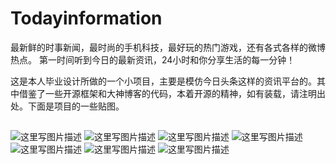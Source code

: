 # Todayinformation
最新鲜的时事新闻，最时尚的手机科技，最好玩的热门游戏，还有各式各样的微博热点。 第一时间听到今日的最新资讯，24小时和你分享生活的每一分钟！

这是本人毕业设计所做的一个小项目，主要是模仿今日头条这样的资讯平台的。其中借鉴了一些开源框架和大神博客的代码，本着开源的精神，如有装载，请注明出处。下面是项目的一些贴图。

##
![这里写图片描述](http://img.blog.csdn.net/20150629184943172)
![这里写图片描述](http://img.blog.csdn.net/20150629184845824)
![这里写图片描述](http://img.blog.csdn.net/20150629185107368)
![这里写图片描述](http://img.blog.csdn.net/20150629185155305)
![这里写图片描述](http://img.blog.csdn.net/20150629185226548)
![这里写图片描述](http://img.blog.csdn.net/20150629185252222)
![这里写图片描述](http://img.blog.csdn.net/20150629185345011)



